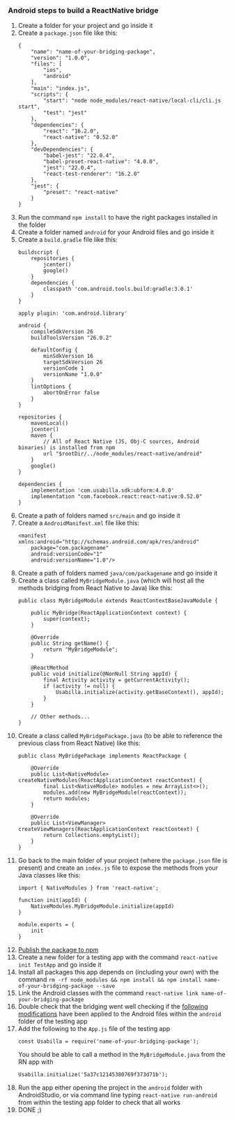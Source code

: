 ### Android steps to build a ReactNative bridge
1. Create a folder for your project and go inside it
2. Create a `package.json` file like this:
    ```
    {
        "name": "name-of-your-bridging-package",
        "version": "1.0.0",
        "files": [
            "ios",
            "android"
        ],
        "main": "index.js",
        "scripts": {
            "start": "node node_modules/react-native/local-cli/cli.js start",
            "test": "jest"
        },
        "dependencies": {
            "react": "16.2.0",
            "react-native": "0.52.0"
        },
        "devDependencies": {
            "babel-jest": "22.0.4",
            "babel-preset-react-native": "4.0.0",
            "jest": "22.0.4",
            "react-test-renderer": "16.2.0"
        },
        "jest": {
            "preset": "react-native"
        }
    }
    ```
3. Run the command `npm install` to have the right packages installed in the folder
4. Create a folder named `android` for your Android files and go inside it
5. Create a `build.gradle` file like this:
    ```
    buildscript {
        repositories {
            jcenter()
            google()
        }
        dependencies {
            classpath 'com.android.tools.build:gradle:3.0.1'
        }
    }

    apply plugin: 'com.android.library'

    android {
        compileSdkVersion 26
        buildToolsVersion "26.0.2"

        defaultConfig {
            minSdkVersion 16
            targetSdkVersion 26
            versionCode 1
            versionName "1.0.0"
        }
        lintOptions {
            abortOnError false
        }
    }

    repositories {
        mavenLocal()
        jcenter()
        maven {
            // All of React Native (JS, Obj-C sources, Android binaries) is installed from npm
            url "$rootDir/../node_modules/react-native/android"
        }
        google()
    }

    dependencies {
        implementation 'com.usabilla.sdk:ubform:4.0.0'
        implementation "com.facebook.react:react-native:0.52.0"
    }
    ```
6. Create a path of folders named `src/main` and go inside it
7. Create a `AndroidManifest.xml` file like this:
    ```
    <manifest xmlns:android="http://schemas.android.com/apk/res/android"
        package="com.packagename"
        android:versionCode="1"
        android:versionName="1.0"/>
    ```
8. Create a path of folders named `java/com/packagename` and go inside it
9. Create a class called `MyBridgeModule.java` (which will host all the methods bridging from React Native to Java) like this:
    ```
    public class MyBridgeModule extends ReactContextBaseJavaModule {

        public MyBridge(ReactApplicationContext context) {
            super(context);
        }

        @Override
        public String getName() {
            return "MyBridgeModule";
        }

        @ReactMethod
        public void initialize(@NonNull String appId) {
            final Activity activity = getCurrentActivity();
            if (activity != null) {
                Usabilla.initialize(activity.getBaseContext(), appId);
            }
        }

        // Other methods...
    }
    ```
10. Create a class called `MyBridgePackage.java` (to be able to reference the previous class from React Native) like this:
    ```
    public class MyBridgePackage implements ReactPackage {

        @Override
        public List<NativeModule> createNativeModules(ReactApplicationContext reactContext) {
            final List<NativeModule> modules = new ArrayList<>();
            modules.add(new MyBridgeModule(reactContext));
            return modules;
        }

        @Override
        public List<ViewManager> createViewManagers(ReactApplicationContext reactContext) {
            return Collections.emptyList();
        }
    }
    ``` 
11. Go back to the main folder of your project (where the `package.json` file is present) and create an `index.js` file to expose the methods from your Java classes like this:
    ```
    import { NativeModules } from 'react-native';

    function init(appId) {
        NativeModules.MyBridgeModule.initialize(appId)
    }
    
    module.exports = {
        init
    }
    ```
12. [Publish the package to npm](https://docs.npmjs.com/getting-started/publishing-npm-packages)
13. Create a new folder for a testing app with the command `react-native init TestApp` and go inside it
14. Install all packages this app depends on (including your own) with the command `rm -rf node_modules && npm install && npm install name-of-your-bridging-package --save`
15. Link the Android classes with the command `react-native link name-of-your-bridging-package`
16. Double check that the bridging went well checking if the [following modifications](https://github.com/maxs15/react-native-spinkit/wiki/Manual-linking---Android) have been applied to the Android files within the `android` folder of the testing app
17. Add the following to the `App.js` file of the testing app
    ```
    const Usabilla = require('name-of-your-bridging-package');
    ```
    You should be able to call a method in the `MyBridgeModule.java` from the RN app with 
    ```
    Usabilla.initialize('5a37c12145380769f373d71b');
    ```
18. Run the app either opening the project in the `android` folder with AndroidStudio, or via command line typing `react-native run-android` from within the testing app folder to check that all works
19. DONE ;)